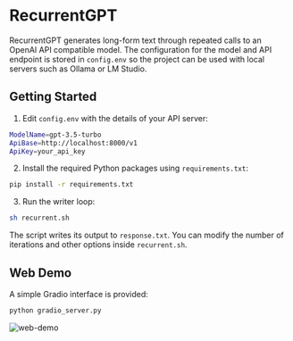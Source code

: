 # RecurrentGPT

RecurrentGPT generates long-form text through repeated calls to an OpenAI API compatible model. The configuration for the model and API endpoint is stored in `config.env` so the project can be used with local servers such as Ollama or LM Studio.

## Getting Started

1. Edit `config.env` with the details of your API server:

```bash
ModelName=gpt-3.5-turbo
ApiBase=http://localhost:8000/v1
ApiKey=your_api_key
```

2. Install the required Python packages using `requirements.txt`:

```bash
pip install -r requirements.txt
```

3. Run the writer loop:

```bash
sh recurrent.sh
```

The script writes its output to `response.txt`. You can modify the number of iterations and other options inside `recurrent.sh`.

## Web Demo

A simple Gradio interface is provided:

```bash
python gradio_server.py
```

![web-demo](resources/web_demo.png)
